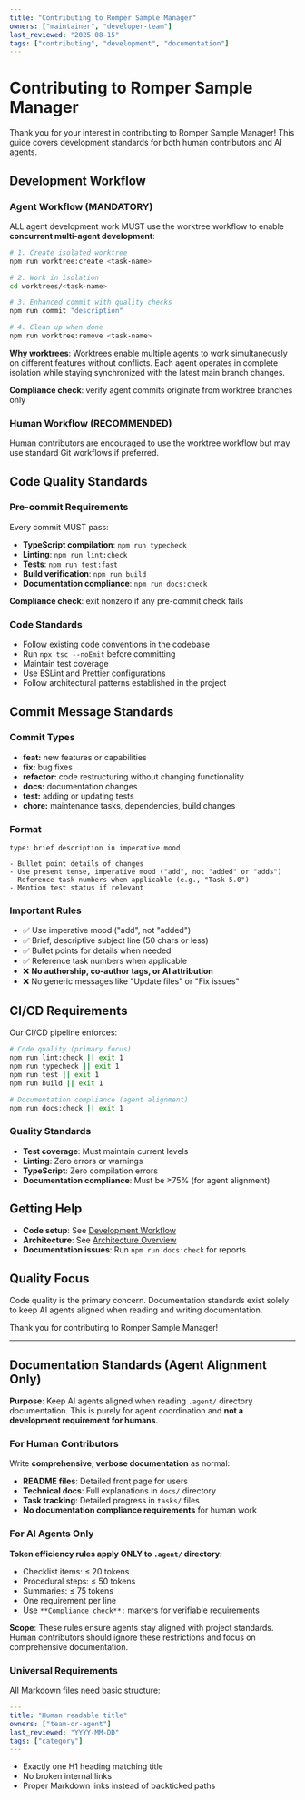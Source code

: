 ```yaml
---
title: "Contributing to Romper Sample Manager"
owners: ["maintainer", "developer-team"]
last_reviewed: "2025-08-15"
tags: ["contributing", "development", "documentation"]
---
```


# Contributing to Romper Sample Manager

Thank you for your interest in contributing to Romper Sample Manager! This guide covers development standards for both human contributors and AI agents.

## Development Workflow

### Agent Workflow (MANDATORY)

ALL agent development work MUST use the worktree workflow to enable **concurrent multi-agent development**:

```bash
# 1. Create isolated worktree
npm run worktree:create <task-name>

# 2. Work in isolation
cd worktrees/<task-name>

# 3. Enhanced commit with quality checks
npm run commit "description"

# 4. Clean up when done
npm run worktree:remove <task-name>
```

**Why worktrees**: Worktrees enable multiple agents to work simultaneously on different features without conflicts. Each agent operates in complete isolation while staying synchronized with the latest main branch changes.

**Compliance check**: verify agent commits originate from worktree branches only

### Human Workflow (RECOMMENDED)

Human contributors are encouraged to use the worktree workflow but may use standard Git workflows if preferred.

## Code Quality Standards

### Pre-commit Requirements

Every commit MUST pass:

- **TypeScript compilation**: `npm run typecheck`
- **Linting**: `npm run lint:check`
- **Tests**: `npm run test:fast`
- **Build verification**: `npm run build`
- **Documentation compliance**: `npm run docs:check`

**Compliance check**: exit nonzero if any pre-commit check fails

### Code Standards

- Follow existing code conventions in the codebase
- Run `npx tsc --noEmit` before committing
- Maintain test coverage
- Use ESLint and Prettier configurations
- Follow architectural patterns established in the project

## Commit Message Standards

### Commit Types

- **feat:** new features or capabilities
- **fix:** bug fixes
- **refactor:** code restructuring without changing functionality
- **docs:** documentation changes
- **test:** adding or updating tests
- **chore:** maintenance tasks, dependencies, build changes

### Format

```
type: brief description in imperative mood

- Bullet point details of changes
- Use present tense, imperative mood ("add", not "added" or "adds")
- Reference task numbers when applicable (e.g., "Task 5.0")
- Mention test status if relevant
```

### Important Rules

- ✅ Use imperative mood ("add", not "added")
- ✅ Brief, descriptive subject line (50 chars or less)
- ✅ Bullet points for details when needed
- ✅ Reference task numbers when applicable
- ❌ **No authorship, co-author tags, or AI attribution**
- ❌ No generic messages like "Update files" or "Fix issues"

## CI/CD Requirements

Our CI/CD pipeline enforces:

```bash
# Code quality (primary focus)
npm run lint:check || exit 1
npm run typecheck || exit 1
npm run test || exit 1
npm run build || exit 1

# Documentation compliance (agent alignment)
npm run docs:check || exit 1
```

### Quality Standards

- **Test coverage**: Must maintain current levels
- **Linting**: Zero errors or warnings
- **TypeScript**: Zero compilation errors
- **Documentation compliance**: Must be ≥75% (for agent alignment)

## Getting Help

- **Code setup**: See [Development Workflow](./docs/developer/development-workflow.md)
- **Architecture**: See [Architecture Overview](./docs/developer/architecture.md)
- **Documentation issues**: Run `npm run docs:check` for reports

## Quality Focus

Code quality is the primary concern. Documentation standards exist solely to keep AI agents aligned when reading and writing documentation.

Thank you for contributing to Romper Sample Manager!

---

## Documentation Standards (Agent Alignment Only)

**Purpose**: Keep AI agents aligned when reading `.agent/` directory documentation. This is purely for agent coordination and **not a development requirement for humans**.

### For Human Contributors

Write **comprehensive, verbose documentation** as normal:
- **README files**: Detailed front page for users
- **Technical docs**: Full explanations in `docs/` directory  
- **Task tracking**: Detailed progress in `tasks/` files
- **No documentation compliance requirements** for human work

### For AI Agents Only

**Token efficiency rules apply ONLY to `.agent/` directory:**
- Checklist items: ≤ 20 tokens
- Procedural steps: ≤ 50 tokens  
- Summaries: ≤ 75 tokens
- One requirement per line
- Use `**Compliance check**:` markers for verifiable requirements

**Scope**: These rules ensure agents stay aligned with project standards. Human contributors should ignore these restrictions and focus on comprehensive documentation.

### Universal Requirements

All Markdown files need basic structure:

```yaml
---
title: "Human readable title"
owners: ["team-or-agent"]
last_reviewed: "YYYY-MM-DD"
tags: ["category"]
---
```

- Exactly one H1 heading matching title
- No broken internal links
- Proper Markdown links instead of backticked paths